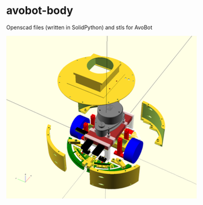 # avobot-body

Openscad files (written in SolidPython) and stls for AvoBot

![Body all](https://raw.githubusercontent.com/Leonti/avobot-body/master/chassis.png)
